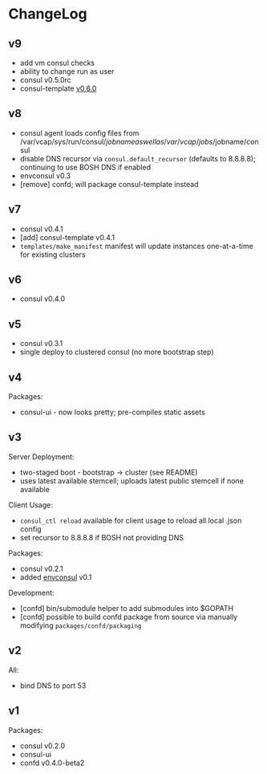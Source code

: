 ChangeLog
=========

v9
--

- add vm consul checks
- ability to change run as user
- consul v0.5.0rc
-	consul-template [v0.6.0](https://github.com/hashicorp/consul-template/releases/tag/v0.6.0)

v8
--

-	consul agent loads config files from /var/vcap/sys/run/consul/$jobname as well as /var/vcap/jobs/$jobname/consul
-	disable DNS recursor via `consul.default_recursor` (defaults to 8.8.8.8); continuing to use BOSH DNS if enabled
-	envconsul v0.3
-	[remove] confd; will package consul-template instead

v7
--

-	consul v0.4.1
-	[add] consul-template v0.4.1
-	`templates/make_manifest` manifest will update instances one-at-a-time for existing clusters

v6
--

-	consul v0.4.0

v5
--

-	consul v0.3.1
-	single deploy to clustered consul (no more bootstrap step)

v4
--

Packages:

-	consul-ui - now looks pretty; pre-compiles static assets

v3
--

Server Deployment:

-	two-staged boot - bootstrap -> cluster (see README)
-	uses latest available stemcell; uploads latest public stemcell if none available

Client Usage:

-	`consul_ctl reload` available for client usage to reload all local .json config
-	set recursor to 8.8.8.8 if BOSH not providing DNS

Packages:

-	consul v0.2.1
-	added [envconsul](https://github.com/hashicorp/envconsul) v0.1

Development:

-	[confd] bin/submodule helper to add submodules into $GOPATH
-	[confd] possible to build confd package from source via manually modifying `packages/confd/packaging`

v2
--

All:

-	bind DNS to port 53

v1
--

Packages:

-	consul v0.2.0
-	consul-ui
-	confd v0.4.0-beta2
